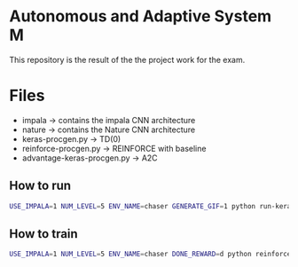 # Autonomous and Adaptive System M

This repository is the result of the the project work for the exam.

# Files

- impala -> contains the impala CNN architecture
- nature -> contains the Nature CNN architecture
- keras-procgen.py -> TD(0)
- reinforce-procgen.py -> REINFORCE with baseline
- advantage-keras-procgen.py -> A2C

## How to run

```bash
USE_IMPALA=1 NUM_LEVEL=5 ENV_NAME=chaser GENERATE_GIF=1 python run-keras-procgen.py <weights_file>
```

## How to train

```bash
USE_IMPALA=1 NUM_LEVEL=5 ENV_NAME=chaser DONE_REWARD=d python reinforce-procgen.py lr clip
```
